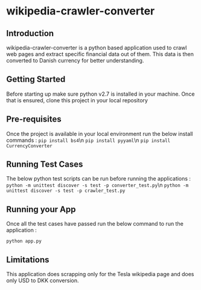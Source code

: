 # wikipedia-crawler-converter #

## Introduction

wikipedia-crawler-converter is a python based application used to crawl web pages and extract specific financial data out of them. This data is then converted to Danish currency for better understanding.


## Getting Started

Before starting up make sure python v2.7 is installed in your machine. Once that is ensured, clone this project in your local repository

## Pre-requisites

Once the project is available in your local environment run the below install commands :
`pip install bs4`\n
`pip install pyyaml`\n
`pip install CurrencyConverter`

## Running Test Cases

The below python test scripts can be run before running the applications : 
`python -m unittest discover -s test -p converter_test.py`\n
`python -m unittest discover -s test -p crawler_test.py`

## Running your App

Once all the test cases have passed run the below command to run the application :

`python app.py`

## Limitations
This application does scrapping only for the Tesla wikipedia page and does only USD to DKK conversion.
